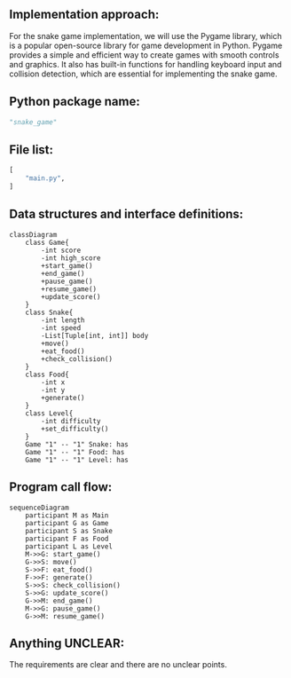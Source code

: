 ## Implementation approach:
For the snake game implementation, we will use the Pygame library, which is a popular open-source library for game development in Python. Pygame provides a simple and efficient way to create games with smooth controls and graphics. It also has built-in functions for handling keyboard input and collision detection, which are essential for implementing the snake game.

## Python package name:
```python
"snake_game"
```

## File list:
```python
[
    "main.py",
]
```

## Data structures and interface definitions:
```mermaid
classDiagram
    class Game{
        -int score
        -int high_score
        +start_game()
        +end_game()
        +pause_game()
        +resume_game()
        +update_score()
    }
    class Snake{
        -int length
        -int speed
        -List[Tuple[int, int]] body
        +move()
        +eat_food()
        +check_collision()
    }
    class Food{
        -int x
        -int y
        +generate()
    }
    class Level{
        -int difficulty
        +set_difficulty()
    }
    Game "1" -- "1" Snake: has
    Game "1" -- "1" Food: has
    Game "1" -- "1" Level: has
```

## Program call flow:
```mermaid
sequenceDiagram
    participant M as Main
    participant G as Game
    participant S as Snake
    participant F as Food
    participant L as Level
    M->>G: start_game()
    G->>S: move()
    S->>F: eat_food()
    F->>F: generate()
    S->>S: check_collision()
    S->>G: update_score()
    G->>M: end_game()
    M->>G: pause_game()
    G->>M: resume_game()
```

## Anything UNCLEAR:
The requirements are clear and there are no unclear points.